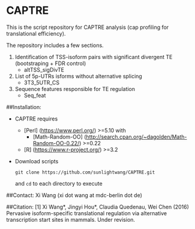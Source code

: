 # CAPTRE
This is the script repository for CAPTRE analysis (cap profiling for translational efficiency).

The repository includes a few sections. 

1. Identification of TSS-isoform pairs with significant divergent TE (bootstraping + FDR control) 
   * altTSS_sigDivTE
2. List of 5p-UTRs isforms without alternative splicing 
   * 3T3_5UTR_CS
3. Sequence features responsible for TE regulation 
   * Seq_feat

##Installation: 
* CAPTRE requires
  - [Perl] (https://www.perl.org/) >=5.10 with
    - [Math-Random-OO] (http://search.cpan.org/~dagolden/Math-Random-OO-0.22/) >=0.22
  - [R] (https://www.r-project.org/) >=3.2

* Download scripts

  `git clone https://github.com/sunlightwang/CAPTRE.git`

  and `cd` to each directory to execute 

##Contact:
Xi Wang (xi dot wang at mdc-berlin dot de)

##Citation:
[1] Xi Wang\*, Jingyi Hou\*, Claudia Quedenau, Wei Chen (2016) Pervasive isoform-specific translational regulation via alternative transcription start sites in mammals. Under revision. 
